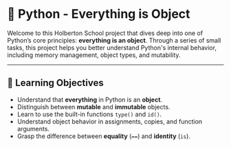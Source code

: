 # 📘 Python - Everything is Object

Welcome to this Holberton School project that dives deep into one of Python’s core principles: **everything is an object**. Through a series of small tasks, this project helps you better understand Python's internal behavior, including memory management, object types, and mutability.

---

## 🧠 Learning Objectives

- Understand that **everything** in Python is an **object**.
- Distinguish between **mutable** and **immutable** objects.
- Learn to use the built-in functions `type()` and `id()`.
- Understand object behavior in assignments, copies, and function arguments.
- Grasp the difference between **equality** (`==`) and **identity** (`is`).

